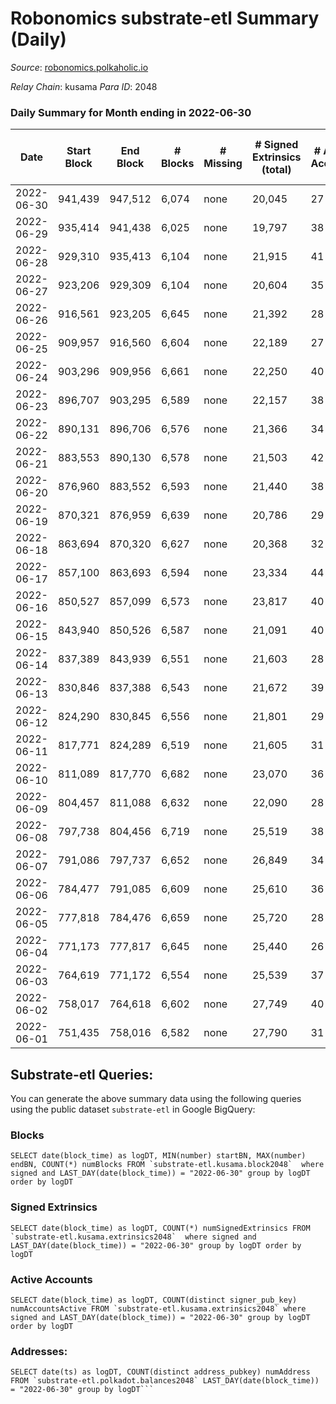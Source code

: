 # Robonomics substrate-etl Summary (Daily)

_Source_: [robonomics.polkaholic.io](https://robonomics.polkaholic.io)

*Relay Chain*: kusama
*Para ID*: 2048



### Daily Summary for Month ending in 2022-06-30


| Date | Start Block | End Block | # Blocks | # Missing | # Signed Extrinsics (total) | # Active Accounts | # Addresses with Balances | # Events | # Transfers | # XCM Transfers In | # XCM Transfers Out |
| ---- | ----------- | --------- | -------- | --------- | --------------------------- | ----------------- | ------------------------- | -------- | ----------- | ------------------ | ------------------- |
| 2022-06-30 | 941,439 | 947,512 | 6,074 | none | 20,045 | 27 | 2,615 | 91,591 | 5 ($350.20) |   |   |
| 2022-06-29 | 935,414 | 941,438 | 6,025 | none | 19,797 | 38 | 2,614 | 90,722 | 12 ($8,522.49) |   |   |
| 2022-06-28 | 929,310 | 935,413 | 6,104 | none | 21,915 | 41 | 2,612 | 97,422 | 2 ($125.72) |   |   |
| 2022-06-27 | 923,206 | 929,309 | 6,104 | none | 20,604 | 35 | 2,607 | 93,527 | 10  |   |   |
| 2022-06-26 | 916,561 | 923,205 | 6,645 | none | 21,392 | 28 | 2,606 | 98,513 | 7 ($20,046.22) |   |   |
| 2022-06-25 | 909,957 | 916,560 | 6,604 | none | 22,189 | 27 | 2,606 | 100,681 | 8  |   |   |
| 2022-06-24 | 903,296 | 909,956 | 6,661 | none | 22,250 | 40 | 2,605 | 101,237 | 11  |   |   |
| 2022-06-23 | 896,707 | 903,295 | 6,589 | none | 22,157 | 38 | 2,602 | 100,237 | 4  |   |   |
| 2022-06-22 | 890,131 | 896,706 | 6,576 | none | 21,366 | 34 | 2,602 | 98,192 | 6 ($0.90) | 2 ($0.10) |   |
| 2022-06-21 | 883,553 | 890,130 | 6,578 | none | 21,503 | 42 | 2,599 | 98,855 | 16 ($1,613.49) | 1 ($0.057) |   |
| 2022-06-20 | 876,960 | 883,552 | 6,593 | none | 21,440 | 38 | 2,597 | 98,474 | 12 ($104.45) |   |   |
| 2022-06-19 | 870,321 | 876,959 | 6,639 | none | 20,786 | 29 | 2,596 | 96,669 | 11 ($11.13) |   |   |
| 2022-06-18 | 863,694 | 870,320 | 6,627 | none | 20,368 | 32 | 2,595 | 95,246 | 5 ($0.79) |   |   |
| 2022-06-17 | 857,100 | 863,693 | 6,594 | none | 23,334 | 44 | 2,594 | 104,090 | 11 ($21.47) |   |   |
| 2022-06-16 | 850,527 | 857,099 | 6,573 | none | 23,817 | 40 | 2,592 | 108,099 | 18 ($777.18) |   |   |
| 2022-06-15 | 843,940 | 850,526 | 6,587 | none | 21,091 | 40 | 2,592 | 96,752 | 13  |   |   |
| 2022-06-14 | 837,389 | 843,939 | 6,551 | none | 21,603 | 28 | 2,591 | 98,245 | 6  |   |   |
| 2022-06-13 | 830,846 | 837,388 | 6,543 | none | 21,672 | 39 | 2,588 | 98,380 | 15 ($8.94) |   |   |
| 2022-06-12 | 824,290 | 830,845 | 6,556 | none | 21,801 | 29 | 2,586 | 98,894 | 14 ($0.0049) |   |   |
| 2022-06-11 | 817,771 | 824,289 | 6,519 | none | 21,605 | 31 | 2,585 | 98,261 | 11 ($5,784.48) |   |   |
| 2022-06-10 | 811,089 | 817,770 | 6,682 | none | 23,070 | 36 | 2,585 | 103,583 | 11 ($224.55) |   |   |
| 2022-06-09 | 804,457 | 811,088 | 6,632 | none | 22,090 | 28 | 2,583 | 100,273 | 2 ($68.87) |   |   |
| 2022-06-08 | 797,738 | 804,456 | 6,719 | none | 25,519 | 38 | 2,582 | 111,161 | 2  |   |   |
| 2022-06-07 | 791,086 | 797,737 | 6,652 | none | 26,849 | 34 | 2,582 | 114,410 | 5 ($289.87) |   |   |
| 2022-06-06 | 784,477 | 791,085 | 6,609 | none | 25,610 | 36 | 2,578 | 110,487 | 5  |   |   |
| 2022-06-05 | 777,818 | 784,476 | 6,659 | none | 25,720 | 28 | 2,576 | 111,294 | 3  |   |   |
| 2022-06-04 | 771,173 | 777,817 | 6,645 | none | 25,440 | 26 | 2,574 | 110,350 |   |   |   |
| 2022-06-03 | 764,619 | 771,172 | 6,554 | none | 25,539 | 37 | 2,574 | 110,216 | 2 ($74.48) |   |   |
| 2022-06-02 | 758,017 | 764,618 | 6,602 | none | 27,749 | 40 | 2,571 | 120,068 | 9 ($438.89) |   |   |
| 2022-06-01 | 751,435 | 758,016 | 6,582 | none | 27,790 | 31 | 2,569 | 121,021 | 9 ($816.62) |   |   |

## Substrate-etl Queries:
You can generate the above summary data using the following queries using the public dataset `substrate-etl` in Google BigQuery:


### Blocks
```
SELECT date(block_time) as logDT, MIN(number) startBN, MAX(number) endBN, COUNT(*) numBlocks FROM `substrate-etl.kusama.block2048`  where signed and LAST_DAY(date(block_time)) = "2022-06-30" group by logDT order by logDT
```


### Signed Extrinsics
```
SELECT date(block_time) as logDT, COUNT(*) numSignedExtrinsics FROM `substrate-etl.kusama.extrinsics2048`  where signed and LAST_DAY(date(block_time)) = "2022-06-30" group by logDT order by logDT
```


### Active Accounts
```
SELECT date(block_time) as logDT, COUNT(distinct signer_pub_key) numAccountsActive FROM `substrate-etl.kusama.extrinsics2048` where signed and LAST_DAY(date(block_time)) = "2022-06-30" group by logDT order by logDT
```


### Addresses:
```
SELECT date(ts) as logDT, COUNT(distinct address_pubkey) numAddress FROM `substrate-etl.polkadot.balances2048` LAST_DAY(date(block_time)) = "2022-06-30" group by logDT```

